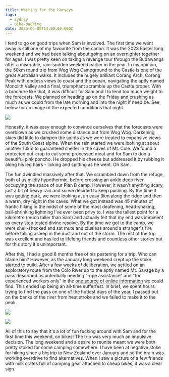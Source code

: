 ```yaml
---
title: Waiting for the Harveys
tags:
  - sydney
  - bike-packing
date: 2025-06-08T14:00:00.000Z
---
```


I tend to go on good trips when Sam is involved. The first time we went away is still one of my favourite from the canon. It was the 2023 Easter long weekend and we had been talking about going on an overnighter together for ages. I was pretty keen on taking a revenge tour through the Budawangs after a miserable, rain-sodden weekend earlier in the year. In my opinion, the 50km round trip from Wog Wog Campground to the Castle is one of the great Australian walks. It includes the hugely brilliant Corang Arch, Corang Peak with endless views to coast and the ocean, navigating the aptly named Monolith Valley and a final, triumphant scramble up the Castle proper. With a brochure like that, it was difficult for Sam and I to lend too much weight to the forecasts. We planned on heading up on the Friday and crushing as much as we could from the late morning and into the night if need be. See below for an image of the expected conditions that night.

![](/weather.jpg)

Honestly, it was easy enough to convince ourselves that the forecasts were overblown as we crushed some distance out from Wog Wog. Darkening skies did little to dampen the spirits as we were treated to expansive views of the South Coast alpine. When the rain started we were looking at about another 10km to guaranteed shelter in the caves of Mt. Cole. We found a protected out-crop to eat some processed meat and for Sam to don a beautiful pink poncho. He dropped his cheese but addressed it by rubbing it along his leg hairs - licking and spitting as he went. Oh Sam.

The fun dwindled massively after that. We scrambled down from the refuge, both of us mildly hypothermic, before crossing an ankle deep river occupying the space of our Plan B camp. However, it wasn't anything scary, just a bit of heavy rain and so we decided to keep pushing. By the time it was getting dark, we were looking at an easy 3km along the ridge and then a warm, dry night in the caves. What we got instead was 45 minutes of frantic hiking in the midst of some of the most deafening, head-shaking, ball-shrinking lightning I've ever been privy to. I was the tallest point for a kilometre (much taller than Sam) and actually felt that my end was imminent as every step tested divine resolve. By the time we got to the camp, we were shell-shocked and sat mute and clueless around a stranger's fire before falling asleep in the dust and out of the storm. The rest of the trip was excellent and has led to lifelong friends and countless other stories but for this story it's unimportant.

After this, I had a good 8 months free of his pestering for a trip. Who can blame him? However, as the January long weekend crept up the stoke started to build. After a few weeks of deliberation, we settled on an exploratory route from the Colo River up to the aptly named Mt. Savage by a pass described as potentially needing "rope assistance" and "for experienced workers only" in the [one source of online information](https://fatcanyoners.org/wp-content/uploads/2011/07/Colo-River-Passes-and-Routes-Final.pdf) we could find. This ended up being an all-time sufferfest. In brief, we spent hours trying to find the pass on one of the hottest days of the year, I passed out on the banks of the river from heat stroke and we failed to make it to the peak. 

![](/IMG_6037.jpg)

![](/IMG_7153.jpg)

All of this to say that it's a lot of fun fucking around with Sam and for the first time this weekend, on bikes! The trip was very much an impulsive decision. The long weekend and a desire to reunite meant we were both pretty stoked for some camping somewhere. I have been at negative stoke for hiking since a big trip to New Zealand over January and so the brain was working overdrive to find alternatives. When I saw a picture of a few friends with milk crates full of camping gear attached to cheap bikes, it was a clear sign. 
